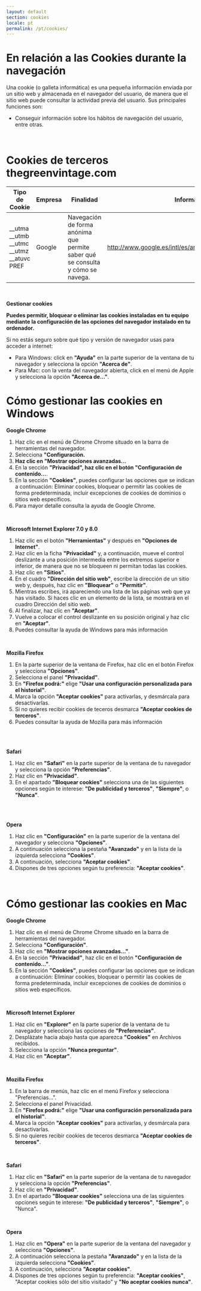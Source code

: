```yaml
---
layout: default
section: cookies
locale: pt
permalink: /pt/cookies/
---
```


<h1>En relación a las Cookies durante la navegación</h1>
<p>Una cookie (o galleta informática) es una pequeña información enviada por un sitio web y almacenada en el navegador del usuario, de manera que el sitio web puede consultar la actividad previa del usuario.
Sus principales funciones son:</p>
<ul>
    <li>Conseguir información sobre los hábitos de navegación del usuario, entre otras.</li>
</ul>
<br>
<h1>Cookies de terceros thegreenvintage.com</h1>
<table class="cookies-table">
    <thead>
        <tr>
            <th>Tipo de Cookie</th>
            <th>Empresa</th>
            <th>Finalidad</th>
            <th>Información</th>
        </tr>
    </thead>
    <tbody>
        <tr>
            <td>
                __utma<br>
                __utmb<br>
                __utmc<br>
                __utmz<br>
                __atuvc<br>
                PREF
            </td>
            <td>Google</td>
            <td>Navegación de forma anónima que permite saber qué se consulta y cómo se navega.</td>
            <td><a href="http://www.google.es/intl/es/analytics/privacyoverview.html" target="_blank">http://www.google.es/intl/es/analytics/privacyoverview.html</a></td>
        </tr>
    </tbody>
</table>
<br>
<p><b>Gestionar cookies</b></p>

<p><b>Puedes permitir, bloquear o eliminar las cookies instaladas en tu equipo mediante la configuración de las opciones del navegador instalado en tu ordenador.</b><br>

</p><p>Si no estás seguro sobre qué tipo y versión de navegador usas para acceder a internet:</p>

<ul>
    <li>Para Windows: click en <b>"Ayuda"</b> en la parte superior de la ventana de tu navegador y selecciona la opción <b>"Acerca de"</b>.</li>
    <li>Para Mac: con la venta del navegador abierta, click en el menú de Apple y selecciona la opción <b>"Acerca de…"</b>.</li>
</ul>

<h1>Cómo gestionar las cookies en Windows</h1>

<p><b>Google Chrome</b><br>
</p><ol>
    <li>Haz clic en el menú de Chrome Chrome situado en la barra de herramientas del navegador.</li>
    <li>Selecciona <b>"Configuración</b><b>.</b></li><b>
    </b><li><b>Haz clic en "Mostrar opciones avanzadas…</b></li>
    <li>En la sección <b>"Privacidad", haz clic en el botón "Configuración de contenido…</b>.</li>
    <li>En la sección <b>"Cookies"</b>, puedes configurar las opciones que se indican a continuación: Eliminar cookies, bloquear o permitir las cookies de forma predeterminada, incluir excepciones de cookies de dominios o sitios web específicos.</li>
    <li>Para mayor detalle consulta la ayuda de Google Chrome.</li>
</ol>

<br>

<p><b>Microsoft Internet Explorer 7.0 y 8.0</b></p>
<ol>
    <li>Haz clic en el botón <b>"Herramientas"</b> y después en <b>"Opciones de Internet"</b>.</li>
    <li>Haz clic en la ficha <b>"Privacidad"</b> y, a continuación, mueve el control deslizante a una posición intermedia entre los extremos superior e inferior, de manera que no se bloqueen ni permitan todas las cookies.</li>
    <li>Haz clic en <b>"Sitios"</b>.</li>
    <li>En el cuadro <b>"Dirección del sitio web"</b>, escribe la dirección de un sitio web y, después, haz clic en <b>"Bloquear"</b> o <b>"Permitir"</b>.</li>
    <li>Mientras escribes, irá apareciendo una lista de las páginas web que ya has visitado. Si haces clic en un elemento de la lista, se mostrará en el cuadro Dirección del sitio web.</li>
    <li>Al finalizar, haz clic en <b>"Aceptar"</b>.</li>
    <li>Vuelve a colocar el control deslizante en su posición original y haz clic en <b>"Aceptar"</b>.</li>
    <li>Puedes consultar la ayuda de Windows para más información</li>
</ol>

<br>

<p><b>Mozilla Firefox</b></p>
<ol>
    <li>En la parte superior de la ventana de Firefox, haz clic en el botón Firefox y selecciona <b>"Opciones"</b>.</li>
    <li>Selecciona el panel <b>"Privacidad"</b>.</li>
    <li>En <b>"Firefox podrá:"</b> elige <b>"Usar una configuración personalizada para el historial"</b>.</li>
    <li>Marca la opción <b>"Aceptar cookies"</b> para activarlas, y desmárcala para desactivarlas.</li>
    <li>Si no quieres recibir cookies de teceros desmarca <b>"Aceptar cookies de terceros"</b>.</li>
    <li>Puedes consultar la ayuda de Mozilla para más información</li>
&nbsp;</ol>

<br>

<p><b>Safari</b></p>
<ol>
    <li>Haz clic en <b>"Safari"</b> en la parte superior de la ventana de tu navegador y selecciona la opción <b>"Preferencias"</b>.</li>
    <li>Haz clic en <b>"Privacidad"</b>.</li>
    <li>En el apartado <b>"Bloquear cookies"</b> selecciona una de las siguientes opciones según te interese: <b>"De publicidad y terceros"</b>, <b>"Siempre"</b>, o <b>"Nunca"</b>.</li>
&nbsp;</ol>

<br>

<p><b>Opera</b></p>
<ol>
    <li>Haz clic en <b>"Configuración"</b> en la parte superior de la ventana del navegador y selecciona <b>"Opciones"</b>.</li>
    <li>A continuación selecciona la pestaña <b>"Avanzado"</b> y en la lista de la izquierda selecciona <b>"Cookies"</b>.</li>
    <li>A continuación, selecciona <b>"Aceptar cookies"</b>.</li>
    <li>Dispones de tres opciones según tu preferencia: <b>"Aceptar cookies"</b>.</li>
</ol>

<br>

<h1>Cómo gestionar las cookies en Mac</h1>

<p><b>Google Chrome</b><br>
</p><ol>
    <li>Haz clic en el menú de Chrome Chrome situado en la barra de herramientas del navegador.</li>
    <li>Selecciona <b>"Configuración"</b>.</li>
    <li>Haz clic en <b>"Mostrar opciones avanzadas…"</b>.</li>
    <li>En la sección <b>"Privacidad"</b>, haz clic en el botón <b>"Configuración de contenido…"</b>.</li>
    <li>En la sección <b>"Cookies"</b>, puedes configurar las opciones que se indican a continuación: Eliminar cookies, bloquear o permitir las cookies de forma predeterminada, incluir excepciones de cookies de dominios o sitios web específicos.</li>
</ol>

<br>

<p><b>Microsoft Internet Explorer</b><br>
</p><ol>
    <li>Haz clic en <b>"Explorer"</b> en la parte superior de la ventana de tu navegador y selecciona las opciones de <b>"Preferencias"</b>.</li>
    <li>Desplázate hacia abajo hasta que aparezca <b>"Cookies"</b> en Archivos recibidos.</li>
    <li>Selecciona la opción <b>"Nunca preguntar"</b>.</li>
    <li>Haz clic en <b>"Aceptar"</b>.</li>
</ol>

<br>

<p><b>Mozilla Firefox</b><br>

</p><ol>
    <li>En la barra de menús, haz clic en el menú Firefox y selecciona "Preferencias…".</li>
    <li>Selecciona el panel Privacidad.</li>
    <li>En <b>"Firefox podrá:"</b> elige <b>"Usar una configuración personalizada para el historial"</b>.</li>
    <li>Marca la opción <b>"Aceptar cookies"</b> para activarlas, y desmárcala para desactivarlas.</li>
    <li>Si no quieres recibir cookies de teceros desmarca <b>"Aceptar cookies de terceros"</b>.</li>
</ol>

<br>

<p><b>Safari</b></p>

<ol>
    <li>Haz clic en <b>"Safari"</b> en la parte superior de la ventana de tu navegador y selecciona la opción <b>"Preferencias"</b>.</li>
    <li>Haz clic en <b>"Privacidad"</b>.</li>
    <li>En el apartado <b>"Bloquear cookies"</b> selecciona una de las siguientes opciones según te interese: <b>"De publicidad y terceros"</b>, <b>"Siempre"</b>, o "Nunca".</li>
</ol>

<br>

<p><b>Opera</b></p>

<ol>
    <li>Haz clic en <b>"Opera"</b> en la parte superior de la ventana del navegador y selecciona <b>"Opciones"</b>.</li>
    <li>A continuación selecciona la pestaña <b>"Avanzado"</b> y en la lista de la izquierda selecciona <b>"Cookies"</b>.</li>
    <li>A continuación, selecciona <b>"Aceptar cookies"</b>.</li>
    <li>Dispones de tres opciones según tu preferencia: <b>"Aceptar cookies"</b>, "Aceptar cookies sólo del sitio visitado" y <b>"No aceptar cookies nunca"</b>.</li>
</ol>
